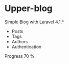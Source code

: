 Upper-blog
==========

Simple Blog with Laravel 4.1.*

* Posts
* Tags
* Authors
* Authentication

Progress 70 %